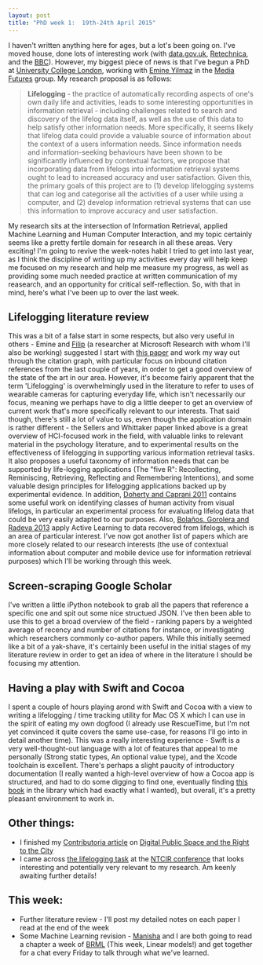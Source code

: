 ```yaml
---
layout: post
title: "PhD week 1:  19th-24th April 2015"
---
```


I haven't written anything here for ages, but a lot's been going on. I've moved
house, done lots of interesting work (with [data.gov.uk](http://data.gov.uk),
[Retechnica](http://retechnica.com), and the
[BBC](http://www.bbc.co.uk/rd)). However, my biggest piece of news is that
I've begun a PhD at [University College London](http://ucl.ac.uk), working with
[Emine Yilmaz](http://mediafutures.cs.ucl.ac.uk/people/emineyilmaz/) in the
[Media Futures](http://mediafutures.cs.ucl.ac.uk/) group. My research
proposal is as follows:

> **Lifelogging** - the practice of automatically recording aspects of one's own daily life and activities, leads to some interesting opportunities in information retrieval - including challenges related to search and discovery of the lifelog data itself, as well as the use of this data to help satisfy other information needs. More specifically, it seems likely that lifelog data could provide a valuable source of information about the context of a users information needs. Since information needs and information-seeking behaviours have been shown to be significantly influenced by contextual factors, we propose that incorporating data from lifelogs into information retrieval systems ought to lead to increased accuracy and user satisfaction. Given this, the primary goals of this project are to (1) develop lifelogging systems that can log and categorise all the activities of a user while using a computer, and (2) develop information retrieval systems that can use this information to improve accuracy and user satisfaction.

My research sits at the intersection of Information Retrieval, applied Machine Learning and Human Computer Interaction, and my topic certainly seems like a pretty fertile domain for research in all these areas. Very exciting!  I'm going to revive the week-notes habit I tried to get into last year, as I think the discipline of writing up my activities every day will help keep me focused on my research and help me measure my progress, as well as providing some much needed practice at written communication of my reasearch, and an opportunity for critical self-reflection. So, with that in mind, here's what I've been up to over the last week.

## Lifelogging literature review

This was a bit of a false start in some respects, but also very useful in others - Emine and [Filip](http://research.microsoft.com/en-us/people/filiprad/) (a researcher at Microsoft Research with whom I'll also be working) suggested I start with [this paper](http://research.microsoft.com/apps/pubs/default.aspx?id=130843) and work my way out through the citation graph, with particular focus on inbound citation references from the last couple of years, in order to get a good overview of the state of the art in our area. However, it's become fairly apparent that the term 'Lifelogging' is overwhelmingly used in the literature to refer to uses of wearable cameras for capturing everyday life, which isn't necessarily our focus, meaning we perhaps have to dig a little deeper to get an overview of current work that's more specifically relevant to our interests. That said though, there's still a lot of value to us, even though the application domain is rather different - the Sellers and Whittaker paper linked above is a great overview of HCI-focused work in the field, with valuable links to relevant material in the psychology literature, and to experimental results on the effectiveness of lifelogging in supporting various information retrieval tasks. It also proposes a useful taxonomy of information needs that can be supported by life-logging applications (The "five R": Recollecting, Reminiscing, Retrieving, Reflecting and Remembering Intentions), and some valuable design principles for lifelogging applications backed up by experimental evidence. In addition, [Doherty and Caprani 2011](http://doras.dcu.ie/16460/) contains some useful work on identifying classes of human activity from visual lifelogs, in particular an experimental process for evaluating lifelog data that could be very easily adapted to our purposes. Also, [Bolaños, Gorolera and Radeva 2013](http://dl.acm.org/citation.cfm?id=2506032) apply Active Learning to data recovered from lifelogs, which is an area of particular interest. I've now got another list of papers which are more closely related to our research interests (the use of contextual information about computer and mobile device use for information retrieval purposes) which I'll be working through this week.

## Screen-scraping Google Scholar

I've written a little iPython notebook to grab all the papers that reference a specific one and spit out some nice structued JSON. I've then been able to use this to get a broad overview of the field - ranking papers by a weighted average of recency and number of citations for instance, or investigating which researchers commonly co-author papers. While this initially seemed like a bit of a yak-shave, it's certainly been useful in the initial stages of my literature review in order to get an idea of where in the literature I should be focusing my attention.

## Having a play with Swift and Cocoa

I spent a couple of hours playing arond with Swift and Cocoa with a view to writing a lifelogging / time tracking utility for Mac OS X which I can use in the spirit of eating my own dogfood (I already use RescueTime, but I'm not yet convinced it quite covers the same use-case, for reasons I'll go into in detail another time). This was a really interesting experience - Swift is a very well-thought-out language with a lot of features that appeal to me personally (Strong static types, An optional value type), and the Xcode toolchain is excellent. There's perhaps a slight paucity of introductory documentation (I really wanted a high-level overview of how a Cocoa app is structured, and had to do some digging to find one, eventually finding [this book](http://shop.oreilly.com/product/0636920034285.do) in the library which had exactly what I wanted), but overall, it's a pretty pleasant environment to work in.

## Other things:

  - I finished my [Contributoria article](https://www.contributoria.com/issue/2015-05/551000321045c8eb71000132) on [Digital Public Space and the Right to the City](http://blog.timcowlishaw.co.uk/2015/04/27/digital-public-space-and-the-right-to-the-city/)
  - I came across [the lifelogging task](http://ntcir-lifelog.computing.dcu.ie/) at the [NTCIR conference](http://research.nii.ac.jp/ntcir/index-en.html) that looks interesting and potentially very relevant to my research. Am keenly awaiting further details!


## This week:

 - Further literature review - I'll post my detailed notes on each paper I read at the end of the week
 - Some Machine Learning revision - [Manisha](http://www0.cs.ucl.ac.uk/staff/M.Verma/) and I are both going to read a chapter a week of [BRML](http://web4.cs.ucl.ac.uk/staff/D.Barber/pmwiki/pmwiki.php?n=Brml.HomePage) (This week, Linear models!) and get together for  a chat every Friday to talk through what we've learned.


